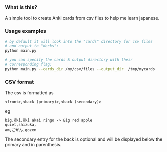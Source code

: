 ### What is this?

A simple tool to create Anki cards from csv files to help me learn japanese.

### Usage examples

```bash
# by default it will look into the "cards" directory for csv files 
# and output to "decks":
python main.py

# you can specify the cards & output directory with their 
# corresponding flag:
python main.py --cards_dir /my/csv/files --output_dir  /tmp/mycards
```

### CSV format

The csv is formatted as

    <front>,<back (primary)>,<back (secondary)>

eg

    big,ōkī,ōkī akai ringo -> Big red apple
    quiet,shizuka,
    am,ごぜん,gozen

The secondary entry for the back is optional and will be displayed below
the primary and in parenthesis.
